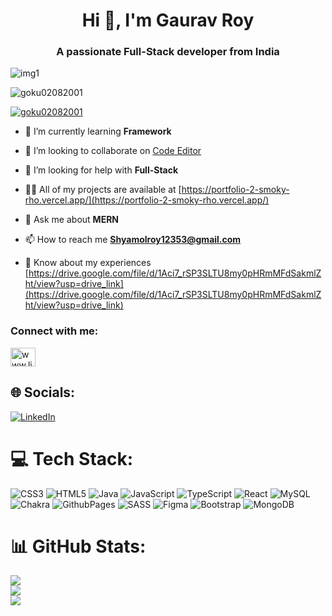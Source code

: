 <h1 align="center">Hi 👋, I'm Gaurav Roy</h1>
<h3 align="center">A passionate Full-Stack developer from India</h3>
<img src="https://i.gifer.com/origin/22/22657b8a577f858827c5d46dac32cf53_w200.gif" alt="img1" /> 

<p align="left"> <img src="https://komarev.com/ghpvc/?username=goku02082001&label=Profile%20views&color=0e75b6&style=flat" alt="goku02082001" /> </p>

<p align="left"> <a href="https://github.com/ryo-ma/github-profile-trophy"><img src="https://github-profile-trophy.vercel.app/?username=goku02082001" alt="goku02082001" /></a> </p>

- 🌱 I’m currently learning **Framework**

- 👯 I’m looking to collaborate on [Code Editor](https://code-flow-woy3.vercel.app/)

- 🤝 I’m looking for help with **Full-Stack**

- 👨‍💻 All of my projects are available at [https://portfolio-2-smoky-rho.vercel.app/](https://portfolio-2-smoky-rho.vercel.app/)

- 💬 Ask me about **MERN**

- 📫 How to reach me **Shyamolroy12353@gmail.com**

- 📄 Know about my experiences [https://drive.google.com/file/d/1Aci7_rSP3SLTU8my0pHRmMFdSakmlZht/view?usp=drive_link](https://drive.google.com/file/d/1Aci7_rSP3SLTU8my0pHRmMFdSakmlZht/view?usp=drive_link)

<h3 align="left">Connect with me:</h3>
<p align="left">
<a href="https://linkedin.com/in/www.linkedin.com/in/gaurav-roy-61588128a" target="blank"><img align="center" src="https://raw.githubusercontent.com/rahuldkjain/github-profile-readme-generator/master/src/images/icons/Social/linked-in-alt.svg" alt="www.linkedin.com/in/gaurav-roy-61588128a" height="30" width="40" /></a>
</p>


## 🌐 Socials:
[![LinkedIn](https://img.shields.io/badge/LinkedIn-%230077B5.svg?logo=linkedin&logoColor=white)](https://linkedin.com/in/www.linkedin.com/in/gaurav-roy-61588128a) 

# 💻 Tech Stack:
![CSS3](https://img.shields.io/badge/css3-%231572B6.svg?style=for-the-badge&logo=css3&logoColor=white) ![HTML5](https://img.shields.io/badge/html5-%23E34F26.svg?style=for-the-badge&logo=html5&logoColor=white) ![Java](https://img.shields.io/badge/java-%23ED8B00.svg?style=for-the-badge&logo=openjdk&logoColor=white) ![JavaScript](https://img.shields.io/badge/javascript-%23323330.svg?style=for-the-badge&logo=javascript&logoColor=%23F7DF1E) ![TypeScript](https://img.shields.io/badge/typescript-%23007ACC.svg?style=for-the-badge&logo=typescript&logoColor=white) ![React](https://img.shields.io/badge/react-%2320232a.svg?style=for-the-badge&logo=react&logoColor=%2361DAFB) ![MySQL](https://img.shields.io/badge/mysql-4479A1.svg?style=for-the-badge&logo=mysql&logoColor=white) ![Chakra](https://img.shields.io/badge/chakra-%234ED1C5.svg?style=for-the-badge&logo=chakraui&logoColor=white) ![GithubPages](https://img.shields.io/badge/github%20pages-121013?style=for-the-badge&logo=github&logoColor=white) ![SASS](https://img.shields.io/badge/SASS-hotpink.svg?style=for-the-badge&logo=SASS&logoColor=white) ![Figma](https://img.shields.io/badge/figma-%23F24E1E.svg?style=for-the-badge&logo=figma&logoColor=white) ![Bootstrap](https://img.shields.io/badge/bootstrap-%238511FA.svg?style=for-the-badge&logo=bootstrap&logoColor=white) ![MongoDB](https://img.shields.io/badge/MongoDB-%234ea94b.svg?style=for-the-badge&logo=mongodb&logoColor=white)
# 📊 GitHub Stats:
![](https://github-readme-stats.vercel.app/api?username=Goku02082001&theme=dark&hide_border=false&include_all_commits=false&count_private=false)<br/>
![](https://github-readme-streak-stats.herokuapp.com/?user=Goku02082001&theme=dark&hide_border=false)<br/>
![](https://github-readme-stats.vercel.app/api/top-langs/?username=Goku02082001&theme=dark&hide_border=false&include_all_commits=false&count_private=false&layout=compact)


<!-- Proudly created with GPRM ( https://gprm.itsvg.in ) -->

